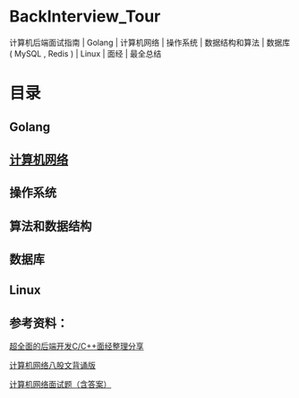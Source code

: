 # BackInterview_Tour

计算机后端面试指南 | Golang | 计算机网络 | 操作系统 | 数据结构和算法 | 数据库( MySQL , Redis ) | Linux | 面经 | 最全总结

# 目录

## Golang

## [计算机网络](collection/计算机网络.md)

## 操作系统

## 算法和数据结构

## 数据库

## Linux



## 参考资料：

[超全面的后端开发C/C++面经整理分享](https://blog.csdn.net/neverever01/article/details/108237531)

[计算机网络八股文背诵版](https://zhuanlan.zhihu.com/p/366839763)

[计算机网络面试题（含答案）](https://zhuanlan.zhihu.com/p/138272238)
